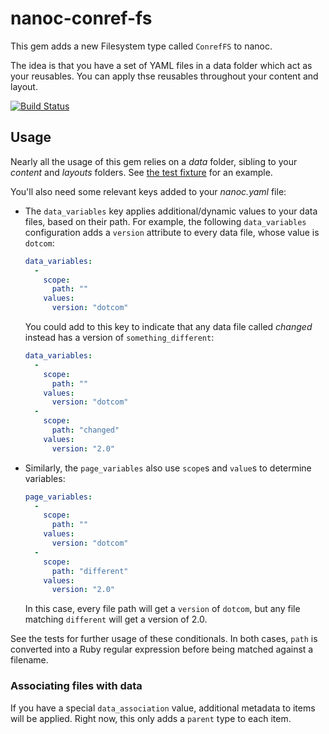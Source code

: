 # nanoc-conref-fs

This gem adds a new Filesystem type called `ConrefFS` to nanoc.

The idea is that you have a set of YAML files in a data folder which act as your reusables. You can apply thse reusables throughout your content and layout.

[![Build Status](https://travis-ci.org/gjtorikian/nanoc-conref-fs.svg)](https://travis-ci.org/gjtorikian/nanoc-conref-fs)

## Usage

Nearly all the usage of this gem relies on a *data* folder, sibling to your *content* and *layouts* folders. See [the test fixture](test/fixtures/data) for an example.

You'll also need some relevant keys added to your *nanoc.yaml* file:

* The `data_variables` key applies additional/dynamic values to your data files, based on their path. For example, the following `data_variables` configuration adds a `version` attribute to every data file, whose value is `dotcom`:

   ``` yaml
   data_variables:
     -
       scope:
         path: ""
       values:
         version: "dotcom"
   ```

   You could add to this key to indicate that any data file called *changed* instead has a version of `something_different`:

   ``` yaml
   data_variables:
     -
       scope:
         path: ""
       values:
         version: "dotcom"
     -
       scope:
         path: "changed"
       values:
         version: "2.0"
  ```

* Similarly, the `page_variables` also use `scope`s and `value`s to determine variables:

  ``` yaml
  page_variables:
    -
      scope:
        path: ""
      values:
        version: "dotcom"
    -
      scope:
        path: "different"
      values:
        version: "2.0"
  ```

  In this case, every file path will get a `version` of `dotcom`, but any file matching `different` will get a version of 2.0.

See the tests for further usage of these conditionals. In both cases, `path` is converted into a Ruby regular expression before being matched against a filename.

### Associating files with data

If you have a special `data_association` value, additional metadata to items will be applied. Right now, this only adds a `parent` type to each item.
